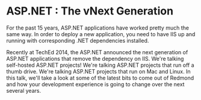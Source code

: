 ASP.NET : The vNext Generation
==============================

For the past 15 years, ASP.NET applications have worked pretty much the same way.  In order to
deploy a new application, you need to have IIS up and running with corresponding .NET 
dependencies installed.

Recently at TechEd 2014, the ASP.NET announced the next generation of ASP.NET applications that
remove the dependency on IIS.  We're talking self-hosted ASP.NET projects!  We're talking
ASP.NET projects that run off a thumb drive.  We're talking ASP.NET projects that run on
Mac and Linux.  In this talk, we'll take a look at some of the latest bits to come out of 
Redmond and how your development experience is going to change over the next several years.
